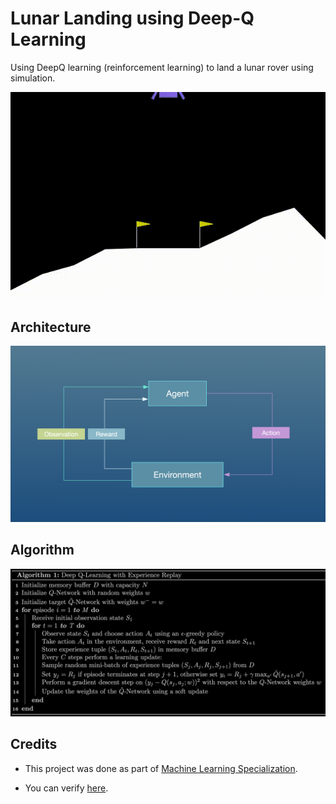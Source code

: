 # Lunar Landing using **Deep-Q** Learning

Using DeepQ learning (reinforcement learning) to land a lunar rover using simulation.

![Landing](/assets/output.gif)


## Architecture

![RL Formalism](/assets/rl_formalism.png)

## Algorithm

![Algorithm](/assets/deep_q_algorithm.png)

## Credits

- This project was done as part of [Machine Learning Specialization](https://www.coursera.org/specializations/machine-learning-introduction).

- You can verify [here](https://coursera.org/verify/specialization/T5CU3VT36EX5).
